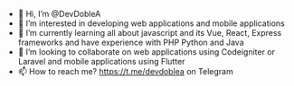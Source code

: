 - 👋 Hi, I’m @DevDobleA
- 👀 I’m interested in developing web applications and mobile applications
- 🌱 I’m currently learning all about javascript and its Vue, React, Express frameworks and have experience with PHP Python and Java
- 💞️ I’m looking to collaborate on web applications using Codeigniter or Laravel and mobile applications using Flutter
- 📫 How to reach me? https://t.me/devdoblea on Telegram

<!---
DevDobleA/DobleA71 is a ✨ special ✨ repository because its `README.md` (this file) appears on your GitHub profile.
You can click the Preview link to take a look at your changes.
--->
